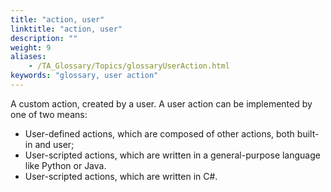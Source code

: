 ```yaml
--- 
title: "action, user"
linktitle: "action, user"
description: ""
weight: 9
aliases: 
    - /TA_Glossary/Topics/glossaryUserAction.html
keywords: "glossary, user action"
---
```


A custom action, created by a user. A user action can be implemented by one of two means:

-   User-defined actions, which are composed of other actions, both built-in and user;
-   User-scripted actions, which are written in a general-purpose language like Python or Java.
-   User-scripted actions, which are written in C\#.

